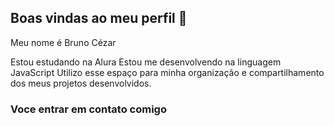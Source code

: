 ## Boas vindas ao meu perfil 👋

Meu nome é Bruno Cézar

Estou estudando na Alura
Estou me desenvolvendo na linguagem JavaScript
Utilizo esse espaço para minha organização e compartilhamento dos meus projetos desenvolvidos.

### Voce entrar em contato comigo
